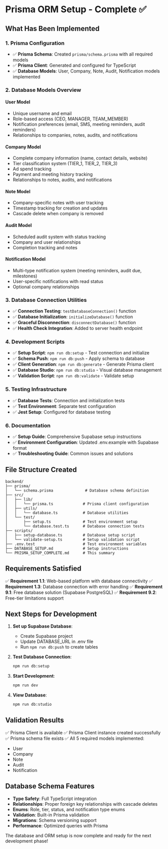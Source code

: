 # Prisma ORM Setup - Complete ✅

## What Has Been Implemented

### 1. Prisma Configuration
- ✅ **Prisma Schema**: Created `prisma/schema.prisma` with all required models
- ✅ **Prisma Client**: Generated and configured for TypeScript
- ✅ **Database Models**: User, Company, Note, Audit, Notification models implemented

### 2. Database Models Overview

#### User Model
- Unique username and email
- Role-based access (CEO, MANAGER, TEAM_MEMBER)
- Notification preferences (email, SMS, meeting reminders, audit reminders)
- Relationships to companies, notes, audits, and notifications

#### Company Model
- Complete company information (name, contact details, website)
- Tier classification system (TIER_1, TIER_2, TIER_3)
- Ad spend tracking
- Payment and meeting history tracking
- Relationships to notes, audits, and notifications

#### Note Model
- Company-specific notes with user tracking
- Timestamp tracking for creation and updates
- Cascade delete when company is removed

#### Audit Model
- Scheduled audit system with status tracking
- Company and user relationships
- Completion tracking and notes

#### Notification Model
- Multi-type notification system (meeting reminders, audit due, milestones)
- User-specific notifications with read status
- Optional company relationships

### 3. Database Connection Utilities
- ✅ **Connection Testing**: `testDatabaseConnection()` function
- ✅ **Database Initialization**: `initializeDatabase()` function
- ✅ **Graceful Disconnection**: `disconnectDatabase()` function
- ✅ **Health Check Integration**: Added to server health endpoint

### 4. Development Scripts
- ✅ **Setup Script**: `npm run db:setup` - Test connection and initialize
- ✅ **Schema Push**: `npm run db:push` - Apply schema to database
- ✅ **Client Generation**: `npm run db:generate` - Generate Prisma client
- ✅ **Database Studio**: `npm run db:studio` - Visual database management
- ✅ **Validation Script**: `npm run db:validate` - Validate setup

### 5. Testing Infrastructure
- ✅ **Database Tests**: Connection and initialization tests
- ✅ **Test Environment**: Separate test configuration
- ✅ **Jest Setup**: Configured for database testing

### 6. Documentation
- ✅ **Setup Guide**: Comprehensive Supabase setup instructions
- ✅ **Environment Configuration**: Updated .env.example with Supabase format
- ✅ **Troubleshooting Guide**: Common issues and solutions

## File Structure Created

```
backend/
├── prisma/
│   └── schema.prisma              # Database schema definition
├── src/
│   ├── lib/
│   │   └── prisma.ts             # Prisma client configuration
│   ├── utils/
│   │   └── database.ts           # Database utilities
│   └── test/
│       ├── setup.ts              # Test environment setup
│       └── database.test.ts      # Database connection tests
├── scripts/
│   ├── setup-database.ts         # Database setup script
│   └── validate-setup.ts         # Setup validation script
├── .env.test                     # Test environment variables
├── DATABASE_SETUP.md             # Setup instructions
└── PRISMA_SETUP_COMPLETE.md      # This summary
```

## Requirements Satisfied

✅ **Requirement 1.1**: Web-based platform with database connectivity
✅ **Requirement 1.3**: Database connection with error handling
✅ **Requirement 9.1**: Free database solution (Supabase PostgreSQL)
✅ **Requirement 9.2**: Free-tier limitations support

## Next Steps for Development

1. **Set up Supabase Database**:
   - Create Supabase project
   - Update DATABASE_URL in .env file
   - Run `npm run db:push` to create tables

2. **Test Database Connection**:
   ```bash
   npm run db:setup
   ```

3. **Start Development**:
   ```bash
   npm run dev
   ```

4. **View Database**:
   ```bash
   npm run db:studio
   ```

## Validation Results

✅ Prisma Client is available
✅ Prisma Client instance created successfully  
✅ Prisma schema file exists
✅ All 5 required models implemented:
   - User
   - Company  
   - Note
   - Audit
   - Notification

## Database Schema Features

- **Type Safety**: Full TypeScript integration
- **Relationships**: Proper foreign key relationships with cascade deletes
- **Enums**: Role, tier, status, and notification type enums
- **Validation**: Built-in Prisma validation
- **Migrations**: Schema versioning support
- **Performance**: Optimized queries with Prisma

The database and ORM setup is now complete and ready for the next development phase!